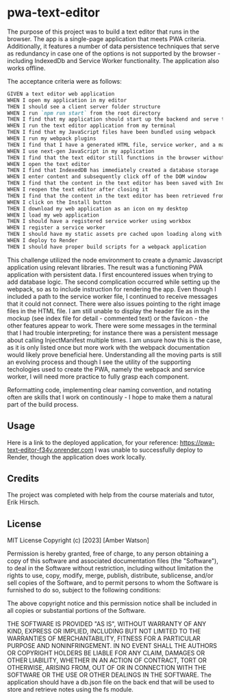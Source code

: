 # pwa-text-editor

The purpose of this project was to build a text editor that runs in the browser. The app is a single-page application that meets PWA criteria. Additionally, it features a number of data persistence techniques that serve as redundancy in case one of the options is not supported by the browser - including IndexedDb and Service Worker functionality. The application also works offline. 

The acceptance criteria were as follows:
```md
GIVEN a text editor web application
WHEN I open my application in my editor
THEN I should see a client server folder structure
WHEN I run `npm run start` from the root directory
THEN I find that my application should start up the backend and serve the client
WHEN I run the text editor application from my terminal
THEN I find that my JavaScript files have been bundled using webpack
WHEN I run my webpack plugins
THEN I find that I have a generated HTML file, service worker, and a manifest file
WHEN I use next-gen JavaScript in my application
THEN I find that the text editor still functions in the browser without errors
WHEN I open the text editor
THEN I find that IndexedDB has immediately created a database storage
WHEN I enter content and subsequently click off of the DOM window
THEN I find that the content in the text editor has been saved with IndexedDB
WHEN I reopen the text editor after closing it
THEN I find that the content in the text editor has been retrieved from our IndexedDB
WHEN I click on the Install button
THEN I download my web application as an icon on my desktop
WHEN I load my web application
THEN I should have a registered service worker using workbox
WHEN I register a service worker
THEN I should have my static assets pre cached upon loading along with subsequent pages and static assets
WHEN I deploy to Render
THEN I should have proper build scripts for a webpack application
```
This challenge utilized the node environment to create a dynamic Javascript application using relevant libraries. The result was a functioning PWA application with persistent data. I first encountered issues when trying to add database logic. The second complication occurred while setting up the webpack, so as to include instruction for rendering the app. Even though I included a path to the service worker file, I continued to receive messages that it could not connect. There were also issues pointing to the right image files in the HTML file. I am still unable to display the header file as in the mockup (see index file for detail - commented text) or the favicon - the other features appear to work. There were some messages in the terminal that I had trouble interpreting; for instance there was a persistent message about calling InjectManifest multiple times. I am unsure how this is the case, as it is only listed once but more work with the webpack documentation would likely prove beneficial here. Understanding all the moving parts is still an evolving process and though I see the utility of the supporting techologies used to create the PWA, namely the webpack and service worker, I will need more practice to fully grasp each component.

Reformatting code, implementing clear naming convention, and notating often are skills that I work on continously - I hope to make them a natural part of the build process. 

## Usage

Here is a link to the deployed application, for your reference: https://pwa-text-editor-f34v.onrender.com
I was unable to successfully deploy to Render, though the application does work locally.

## Credits
The project was completed with help from the course materials and tutor, Erik Hirsch.

## License

MIT License
Copyright (c) [2023] [Amber Watson]

Permission is hereby granted, free of charge, to any person obtaining a copy of this software and associated documentation files (the "Software"), to deal in the Software without restriction, including without limitation the rights to use, copy, modify, merge, publish, distribute, sublicense, and/or sell copies of the Software, and to permit persons to whom the Software is furnished to do so, subject to the following conditions:

The above copyright notice and this permission notice shall be included in all copies or substantial portions of the Software.

THE SOFTWARE IS PROVIDED "AS IS", WITHOUT WARRANTY OF ANY KIND, EXPRESS OR IMPLIED, INCLUDING BUT NOT LIMITED TO THE WARRANTIES OF MERCHANTABILITY, FITNESS FOR A PARTICULAR PURPOSE AND NONINFRINGEMENT. IN NO EVENT SHALL THE AUTHORS OR COPYRIGHT HOLDERS BE LIABLE FOR ANY CLAIM, DAMAGES OR OTHER LIABILITY, WHETHER IN AN ACTION OF CONTRACT, TORT OR OTHERWISE, ARISING FROM, OUT OF OR IN CONNECTION WITH THE SOFTWARE OR THE USE OR OTHER DEALINGS IN THE SOFTWARE.
The application should have a db.json file on the back end that will be used to store and retrieve notes using the fs module.
